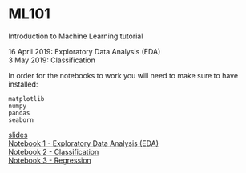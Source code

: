 # ML101
Introduction to Machine Learning tutorial  

16 April 2019: Exploratory Data Analysis (EDA)  
3 May 2019: Classification

In order for the notebooks to work you will need to make sure to have installed:  

`matplotlib`  
`numpy`  
`pandas`  
`seaborn`  

[slides](https://docs.google.com/presentation/d/1oA8O55MbxKMwLLbWsE1jTbBDzddkn55OeoTRxHlY6wQ/edit?usp=sharing)  
[Notebook 1 - Exploratory Data Analysis (EDA)](https://github.com/MLatCezeaux/ML101/blob/master/notebooks/EDA_SDSS.ipynb)  
[Notebook 2 - Classification](notebooks/Classification.ipynb)  
[Notebook 3 - Regression](notebooks/Regression.ipynb)


